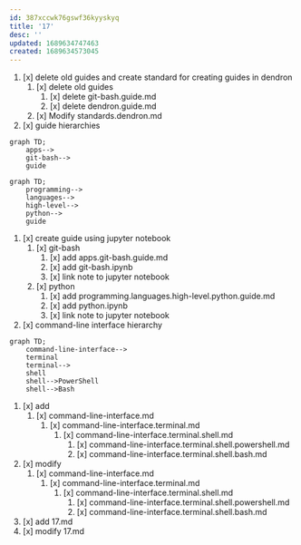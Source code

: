 ```yaml
---
id: 387xccwk76gswf36kyyskyq
title: '17'
desc: ''
updated: 1689634747463
created: 1689634573045
---
```


1. [x] delete old guides and create standard for creating guides in dendron
    1. [x] delete old guides
        1. [x] delete git-bash.guide.md
        1. [x] delete dendron.guide.md
    1. [x] Modify standards.dendron.md
1. [x] guide hierarchies
```mermaid
graph TD;
    apps-->
    git-bash-->
    guide
```
```mermaid
graph TD;
    programming-->
    languages-->
    high-level-->
    python-->
    guide
```
1. [x] create guide using jupyter notebook
    1. [x] git-bash
        1. [x] add apps.git-bash.guide.md
        1. [x] add git-bash.ipynb
        1. [x] link note to jupyter notebook
    1. [x] python
        1. [x] add programming.languages.high-level.python.guide.md
        1. [x] add python.ipynb
        1. [x] link note to jupyter notebook
1. [x] command-line interface hierarchy
```mermaid
graph TD;
    command-line-interface-->
    terminal
    terminal-->
    shell
    shell-->PowerShell
    shell-->Bash
```
1. [x] add
    1. [x] command-line-interface.md
        1. [x] command-line-interface.terminal.md
            1. [x] command-line-interface.terminal.shell.md
                1. [x] command-line-interface.terminal.shell.powershell.md
                1. [x] command-line-interface.terminal.shell.bash.md
1. [x] modify
    1. [x] command-line-interface.md
        1. [x] command-line-interface.terminal.md
            1. [x] command-line-interface.terminal.shell.md
                1. [x] command-line-interface.terminal.shell.powershell.md
                1. [x] command-line-interface.terminal.shell.bash.md
1. [x] add 17.md
1. [x] modify 17.md
